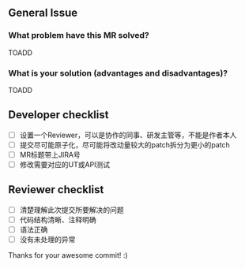 ## General Issue

### What problem have this MR solved?

TOADD

### What is your solution (advantages and disadvantages)?

TOADD

## Developer checklist

- [ ] 设置一个Reviewer，可以是协作的同事、研发主管等，不能是作者本人
- [ ] 提交尽可能原子化，尽可能将改动量较大的patch拆分为更小的patch
- [ ] MR标题带上JIRA号
- [ ] 修改需要对应的UT或API测试

## Reviewer checklist

- [ ] 清楚理解此次提交所要解决的问题
- [ ] 代码结构清晰、注释明确
- [ ] 语法正确
- [ ] 没有未处理的异常

Thanks for your awesome commit! :)
